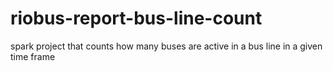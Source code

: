 # riobus-report-bus-line-count
spark project that counts how many buses are active in a bus line in a given time frame
